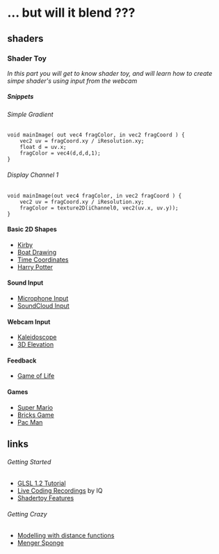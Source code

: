 # ... but will it blend ??? #
## shaders ##
### Shader Toy ##

*In this part you will get to know shader toy, and will learn how to create simpe shader's using input from the webcam*

##### Snippets #####

###### Simple Gradient ######

    void mainImage( out vec4 fragColor, in vec2 fragCoord ) {
        vec2 uv = fragCoord.xy / iResolution.xy;
        float d = uv.x;
        fragColor = vec4(d,d,d,1);
    }

###### Display Channel 1 ######

    void mainImage(out vec4 fragColor, in vec2 fragCoord ) {
	    vec2 uv = fragCoord.xy / iResolution.xy;
	    fragColor = texture2D(iChannel0, vec2(uv.x, uv.y));
    }

#### Basic 2D Shapes ####

* [Kirby](https://www.shadertoy.com/view/ltX3WH)
* [Boat Drawing](https://www.shadertoy.com/view/MsdXzM)
* [Time Coordinates](https://www.shadertoy.com/view/Xd2XWR)
* [Harry Potter](https://www.shadertoy.com/view/lssXWS)

#### Sound Input ####

* [Microphone Input](https://www.shadertoy.com/view/llSGDh)
* [SoundCloud Input](https://www.shadertoy.com/view/4dc3zH)

#### Webcam Input ####

* [Kaleidoscope](https://www.shadertoy.com/view/ldSXWV)
* [3D Elevation](https://www.shadertoy.com/view/XtXSWs)

#### Feedback ####

* [Game of Life](https://www.shadertoy.com/view/Xd33WS)

#### Games ####

* [Super Mario](https://www.shadertoy.com/view/XtlSD7)
* [Bricks Game](https://www.shadertoy.com/view/MddGzf)
* [Pac Man](https://www.shadertoy.com/view/Ms3XWN)


## links ##


###### Getting Started ######

* [GLSL 1.2 Tutorial](http://www.lighthouse3d.com/tutorials/glsl-12-tutorial/)
* [Live Coding Recordings](http://iquilezles.org/live/) by IQ
* [Shadertoy Features](https://www.youtube.com/watch?v=jjU3rO36zCs)

###### Getting Crazy ######

* [Modelling with distance functions](http://iquilezles.org/www/articles/distfunctions/distfunctions.htm)
* [Menger Sponge]([http://www.iquilezles.org/www/articles/menger/menger.htm])
